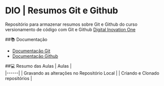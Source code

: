 # DIO | Resumos Git e Github

Repositório para armazenar resumos  sobre Git e Github do curso versionamento de código com Git e Github [Digital Inovation One](https://www.dio.me/)

##📚 Documentação
- [Documentação Git](https://git-scm.com/docs/git/pt_BR)
- [Documentação Github](https://docs.github.com/pt)

##💻 Resumo das Aulas
| Aulas |         
|------|
| Gravando as alterações no Repositório Local |
| Criando e Clonado repositórios |
